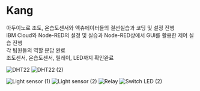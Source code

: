 # Kang
아두이노로 조도, 온습도센서와 엑츄에이터들의 결선실습과 코딩 및 설정 진행<br/>
IBM Cloud와 Node-RED의 설정 및 실습과 Node-RED상에서 GUI를 활용한 제어 실습 진행<br/>
각 팀원들의 역할 분담 완료<br/>
조도센서, 온습도센서, 릴레이, LED까지 확인완료<br/>

![DHT22](https://user-images.githubusercontent.com/106138795/178645359-5d46c5b6-19d1-4fc7-9059-fba3b72de0d2.jpg)
![DHT22 (2)](https://user-images.githubusercontent.com/106138795/178645343-0d72b6ef-cd22-4a77-898f-8e6bbf0cf4d6.PNG)

![Light sensor (1)](https://user-images.githubusercontent.com/106138795/178645398-08b83655-f2d5-48db-a3b3-beabf223890f.jpg)
![Light sensor (2)](https://user-images.githubusercontent.com/106138795/178645402-778dae4f-fa4d-4856-b6c2-226e23970c46.jpg)
![Relay](https://user-images.githubusercontent.com/106138795/178645406-81e61cfe-cde5-4eba-bb0e-58ddbe83c89a.jpg)
![Switch LED (2)](https://user-images.githubusercontent.com/106138795/178645420-ade1bfa9-8423-4313-a735-deda989d957a.PNG)
